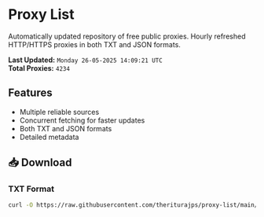 # Proxy List

Automatically updated repository of free public proxies. Hourly refreshed HTTP/HTTPS proxies in both TXT and JSON formats.

**Last Updated:** `Monday 26-05-2025 14:09:21 UTC`  
**Total Proxies:** `4234`

## Features
- Multiple reliable sources
- Concurrent fetching for faster updates
- Both TXT and JSON formats
- Detailed metadata

## 📥 Download

### TXT Format
```bash
curl -O https://raw.githubusercontent.com/theriturajps/proxy-list/main/proxies.txt